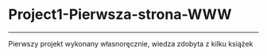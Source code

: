 # Project1-Pierwsza-strona-WWW
________________________
Pierwszy projekt wykonany własnoręcznie, wiedza zdobyta z kilku książek
